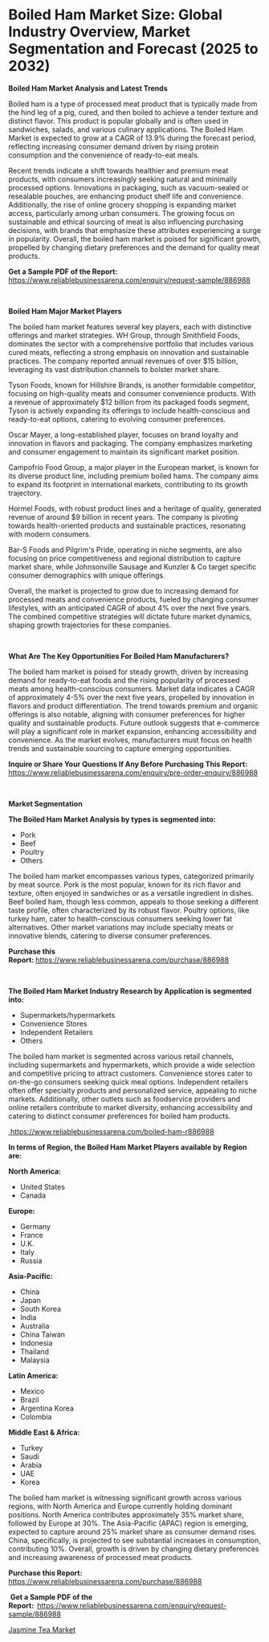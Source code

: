 <p><h1>Boiled Ham Market Size: Global Industry Overview, Market Segmentation and Forecast (2025 to 2032)</h1></p><p><strong>Boiled Ham Market Analysis and Latest Trends</strong></p>
<p><p>Boiled ham is a type of processed meat product that is typically made from the hind leg of a pig, cured, and then boiled to achieve a tender texture and distinct flavor. This product is popular globally and is often used in sandwiches, salads, and various culinary applications. The Boiled Ham Market is expected to grow at a CAGR of 13.9% during the forecast period, reflecting increasing consumer demand driven by rising protein consumption and the convenience of ready-to-eat meals.</p><p>Recent trends indicate a shift towards healthier and premium meat products, with consumers increasingly seeking natural and minimally processed options. Innovations in packaging, such as vacuum-sealed or resealable pouches, are enhancing product shelf life and convenience. Additionally, the rise of online grocery shopping is expanding market access, particularly among urban consumers. The growing focus on sustainable and ethical sourcing of meat is also influencing purchasing decisions, with brands that emphasize these attributes experiencing a surge in popularity. Overall, the boiled ham market is poised for significant growth, propelled by changing dietary preferences and the demand for quality meat products.</p></p>
<p><strong>Get a Sample PDF of the Report:&nbsp;</strong> <a href="https://www.reliablebusinessarena.com/enquiry/request-sample/886988?utm_campaign=2194&utm_medium=2&utm_source=Github&utm_content=ia&utm_term=14022025&utm_id=boiled-ham">https://www.reliablebusinessarena.com/enquiry/request-sample/886988</a></p>
<p>&nbsp;</p>
<p><strong>Boiled Ham Major Market Players</strong></p>
<p><p>The boiled ham market features several key players, each with distinctive offerings and market strategies. WH Group, through Smithfield Foods, dominates the sector with a comprehensive portfolio that includes various cured meats, reflecting a strong emphasis on innovation and sustainable practices. The company reported annual revenues of over $15 billion, leveraging its vast distribution channels to bolster market share.</p><p>Tyson Foods, known for Hillshire Brands, is another formidable competitor, focusing on high-quality meats and consumer convenience products. With a revenue of approximately $12 billion from its packaged foods segment, Tyson is actively expanding its offerings to include health-conscious and ready-to-eat options, catering to evolving consumer preferences. </p><p>Oscar Mayer, a long-established player, focuses on brand loyalty and innovation in flavors and packaging. The company emphasizes marketing and consumer engagement to maintain its significant market position.</p><p>Campofrío Food Group, a major player in the European market, is known for its diverse product line, including premium boiled hams. The company aims to expand its footprint in international markets, contributing to its growth trajectory.</p><p>Hormel Foods, with robust product lines and a heritage of quality, generated revenue of around $9 billion in recent years. The company is pivoting towards health-oriented products and sustainable practices, resonating with modern consumers.</p><p>Bar-S Foods and Pilgrim's Pride, operating in niche segments, are also focusing on price competitiveness and regional distribution to capture market share, while Johnsonville Sausage and Kunzler & Co target specific consumer demographics with unique offerings.</p><p>Overall, the market is projected to grow due to increasing demand for processed meats and convenience products, fueled by changing consumer lifestyles, with an anticipated CAGR of about 4% over the next five years. The combined competitive strategies will dictate future market dynamics, shaping growth trajectories for these companies.</p></p>
<p>&nbsp;</p>
<p><strong>What Are The Key Opportunities For Boiled Ham Manufacturers?</strong></p>
<p><p>The boiled ham market is poised for steady growth, driven by increasing demand for ready-to-eat foods and the rising popularity of processed meats among health-conscious consumers. Market data indicates a CAGR of approximately 4-5% over the next five years, propelled by innovation in flavors and product differentiation. The trend towards premium and organic offerings is also notable, aligning with consumer preferences for higher quality and sustainable products. Future outlook suggests that e-commerce will play a significant role in market expansion, enhancing accessibility and convenience. As the market evolves, manufacturers must focus on health trends and sustainable sourcing to capture emerging opportunities.</p></p>
<p><strong>Inquire or Share Your Questions If Any Before Purchasing This Report:</strong> <a href="https://www.reliablebusinessarena.com/enquiry/pre-order-enquiry/886988?utm_campaign=2194&utm_medium=2&utm_source=Github&utm_content=ia&utm_term=14022025&utm_id=boiled-ham">https://www.reliablebusinessarena.com/enquiry/pre-order-enquiry/886988</a></p>
<p>&nbsp;</p>
<p><strong>Market Segmentation</strong></p>
<p><strong>The Boiled Ham Market Analysis by types is segmented into:</strong></p>
<p><ul><li>Pork</li><li>Beef</li><li>Poultry</li><li>Others</li></ul></p>
<p><p>The boiled ham market encompasses various types, categorized primarily by meat source. Pork is the most popular, known for its rich flavor and texture, often enjoyed in sandwiches or as a versatile ingredient in dishes. Beef boiled ham, though less common, appeals to those seeking a different taste profile, often characterized by its robust flavor. Poultry options, like turkey ham, cater to health-conscious consumers seeking lower fat alternatives. Other market variations may include specialty meats or innovative blends, catering to diverse consumer preferences.</p></p>
<p><strong>Purchase this Report:&nbsp;</strong><a href="https://www.reliablebusinessarena.com/purchase/886988?utm_campaign=2194&utm_medium=2&utm_source=Github&utm_content=ia&utm_term=14022025&utm_id=boiled-ham">https://www.reliablebusinessarena.com/purchase/886988</a></p>
<p>&nbsp;</p>
<p><strong>The Boiled Ham Market Industry Research by Application is segmented into:</strong></p>
<p><ul><li>Supermarkets/hypermarkets</li><li>Convenience Stores</li><li>Independent Retailers</li><li>Others</li></ul></p>
<p><p>The boiled ham market is segmented across various retail channels, including supermarkets and hypermarkets, which provide a wide selection and competitive pricing to attract customers. Convenience stores cater to on-the-go consumers seeking quick meal options. Independent retailers often offer specialty products and personalized service, appealing to niche markets. Additionally, other outlets such as foodservice providers and online retailers contribute to market diversity, enhancing accessibility and catering to distinct consumer preferences for boiled ham products.</p></p>
<p><a href="https://www.reliablebusinessarena.com/boiled-ham-r886988?utm_campaign=2194&utm_medium=2&utm_source=Github&utm_content=ia&utm_term=14022025&utm_id=boiled-ham">&nbsp;https://www.reliablebusinessarena.com/boiled-ham-r886988</a></p>
<p><strong>In terms of Region, the Boiled Ham Market Players available by Region are:</strong></p>
<p>
    <p> <strong> North America: </strong>
        <ul>
            <li>United States</li>
            <li>Canada</li>
        </ul>
        </p> 
    <p> <strong> Europe: </strong>
        <ul>
            <li>Germany</li>
            <li>France</li>
            <li>U.K.</li>
            <li>Italy</li>
            <li>Russia</li>
        </ul>
        </p> 
    <p> <strong> Asia-Pacific: </strong>
        <ul>
            <li>China</li>
            <li>Japan</li>
            <li>South Korea</li>
            <li>India</li>
            <li>Australia</li>
            <li>China Taiwan</li>
            <li>Indonesia</li>
            <li>Thailand</li>
            <li>Malaysia</li>
        </ul>
        </p> 
    <p> <strong> Latin America: </strong>
        <ul>
            <li>Mexico</li>
            <li>Brazil</li>
            <li>Argentina Korea</li>
            <li>Colombia</li>
        </ul>
        </p> 
    <p> <strong> Middle East & Africa: </strong>
        <ul>
            <li>Turkey</li>
            <li>Saudi</li>
            <li>Arabia</li>
            <li>UAE</li>
            <li>Korea</li>
        </ul>
    </p>
    </p>
<p><p>The boiled ham market is witnessing significant growth across various regions, with North America and Europe currently holding dominant positions. North America contributes approximately 35% market share, followed by Europe at 30%. The Asia-Pacific (APAC) region is emerging, expected to capture around 25% market share as consumer demand rises. China, specifically, is projected to see substantial increases in consumption, contributing 10%. Overall, growth is driven by changing dietary preferences and increasing awareness of processed meat products.</p></p>
<p><strong>Purchase this Report: </strong><a href="https://www.reliablebusinessarena.com/purchase/886988?utm_campaign=2194&utm_medium=2&utm_source=Github&utm_content=ia&utm_term=14022025&utm_id=boiled-ham">https://www.reliablebusinessarena.com/purchase/886988</a></p>
<p>&nbsp;<strong>Get a Sample PDF of the Report:&nbsp;&nbsp;</strong><a href="https://www.reliablebusinessarena.com/enquiry/request-sample/886988?utm_campaign=2194&utm_medium=2&utm_source=Github&utm_content=ia&utm_term=14022025&utm_id=boiled-ham">https://www.reliablebusinessarena.com/enquiry/request-sample/886988</a></p>
<p><strong></strong></p>
<p><p><a href="https://github.com/gukenneth26571/Market-Research-Report-List-1/blob/main/jasmine-tea-market.md?utm_campaign=2194&utm_medium=2&utm_source=Github&utm_content=ia&utm_term=14022025&utm_id=boiled-ham">Jasmine Tea Market</a></p></p>